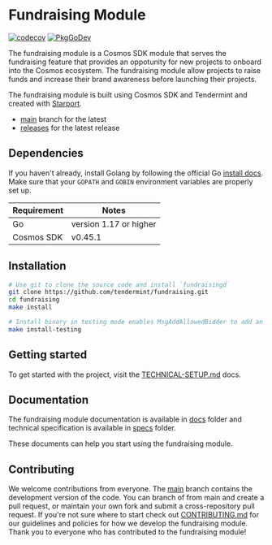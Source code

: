 # Fundraising Module

[![codecov](https://codecov.io/gh/tendermint/fundraising/branch/main/graph/badge.svg?token=rXg5Q0Aahz)](https://codecov.io/gh/tendermint/fundraising)
[![PkgGoDev](https://pkg.go.dev/badge/github.com/tendermint/fundraising)](https://pkg.go.dev/github.com/tendermint/fundraising)

The fundraising module is a Cosmos SDK module that serves the fundraising feature that provides an oppotunity for new projects to onboard into the Cosmos ecosystem. The fundraising module allow projects to raise funds and increase their brand awareness before launching their projects. 

The fundraising module is built using Cosmos SDK and Tendermint and created with [Starport](https://github.com/tendermint/starport).

- [main](https://github.com/tendermint/fundraising/tree/main) branch for the latest 
- [releases](https://github.com/tendermint/fundraising/releases) for the latest release

## Dependencies

If you haven't already, install Golang by following the official Go [install docs](https://golang.org/doc/install). Make sure that your `GOPATH` and `GOBIN` environment variables are properly set up.

Requirement | Notes
----------- | -----------------
Go          | version 1.17 or higher
Cosmos SDK  | v0.45.1

## Installation

```bash
# Use git to clone the source code and install `fundraisingd`
git clone https://github.com/tendermint/fundraising.git
cd fundraising
make install

# Install binary in testing mode enables MsgAddAllowedBidder to add an allowed bidder 
make install-testing
```

## Getting started

To get started with the project, visit the [TECHNICAL-SETUP.md](./TECHNICAL-SETUP.md) docs.

## Documentation

The fundraising module documentation is available in [docs](./docs) folder and technical specification is available in [specs](https://github.com/tendermint/fundraising/blob/main/x/fundraising/spec/README.md) folder. 

These documents can help you start using the fundraising module.

## Contributing

We welcome contributions from everyone. The [main](https://github.com/tendermint/fundraising/tree/main) branch contains the development version of the code. You can branch of from main and create a pull request, or maintain your own fork and submit a cross-repository pull request. If you're not sure where to start check out [CONTRIBUTING.md](./CONTRIBUTING.md) for our guidelines and policies for how we develop the fundraising module. Thank you to everyone who has contributed to the fundraising module!
